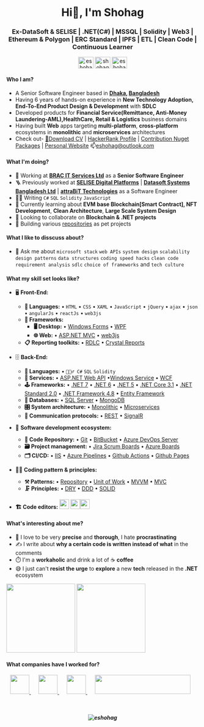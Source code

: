 <h1 align="center">Hi👋, I'm Shohag</h1>
<h3 align="center">Ex-DataSoft & SELISE | .NET(C#) | MSSQL | Solidity | Web3 | Ethereum & Polygon | ERC Standard | IPFS | ETL | Clean Code | Continuous Learner</h3>

<p align="center">
<a href="https://linkedin.com/in/eshohag" target="blank"><img align="center" src="https://cdn.jsdelivr.net/npm/simple-icons@3.0.1/icons/linkedin.svg" alt="eshohag" height="30" width="40" /></a>
<a href="https://fb.com/shohagcse" target="blank"><img align="center" src="https://cdn.jsdelivr.net/npm/simple-icons@3.0.1/icons/facebook.svg" alt="shohagcse" height="30" width="40" /></a>
<a href="https://twitter.com/eshohagbd" target="blank"><img align="center" src="https://cdn.jsdelivr.net/npm/simple-icons@3.0.1/icons/twitter.svg" alt="eshohagbd" height="30" width="40" /></a>
</p>

#### Who I am?
- A Senior Software Engineer based in **[Dhaka](https://en.wikipedia.org/wiki/Dhaka), [Bangladesh](https://en.wikipedia.org/wiki/Bangladesh)** 
- Having 6 years of hands-on experience in **New Technology Adoption, End-To-End Product Design & Development** with **SDLC**
- Developed products for **Financial Service(Remittance, Anti-Money Laundering-AML),HealthCare, Retail & Logistics** business domains
- Having built **Web** apps targeting **multi-platform**, **cross-platform** ecosystems in **monolithic** and **microservices** architectures
- Check out- <a href="https://1drv.ms/u/s!AhfyhcAHalZMauXDhgeD1BZ5Eco?e=OgWwD0" target="_blank">📄Download CV</a> | <a href="https://www.hackerrank.com/eshohag" target="_blank">HackerRank Profile</a> | <a href="https://www.nuget.org/profiles/eshohag" target="_blank">Contribution Nuget Packages</a> | <a href="https://shohag.azurewebsites.net/" target="_blank">Personal Website</a> 📫eshohag@outlook.com

#### What I'm doing?
- 🏢 Working at **[BRAC IT Services Ltd](https://www.bracits.com/)** as a **Senior Software Engineer**
- 🪜 Previously worked at **[SELISE Digital Platforms](http://selise.ch/)** | **[Datasoft Systems Bangladesh Ltd](http://datasoft-bd.com/)** | **[attraBiT Technologies](http://www.attrabit.com/)** as a Software Engineer
- 👨‍💻 Writing `C#` `SQL` `Solidity` `JavaScript`
- 🌱 Currently learning about **EVM base Blockchain[Smart Contract], NFT Development**, **Clean Architecture**, **Large Scale System Design**
- 👯 Looking to collaborate on **Blockchain & .NET projects**
- 🥰 Building various [repositories](https://github.com/eshohag?tab=repositories/) as pet projects
#### What I like to disscuss about? 
- 💬 Ask me about `microsoft stack` `web APIs` `system design` `scalability` `design patterns` `data structures` `coding speed hacks` `clean code` `requirement analysis` `sdlc` `choice of frameworks` and `tech culture`


#### What my skill set looks like?
- 🖥 **Front-End:** 
  - **📜 Languages:** • `HTML` • `CSS` • `XAML` • `JavaScript` • `jQuery` • `ajax` • `json` • `angularJs` • `reactJs` • `web3js`
  - **🔬 Frameworks:**  
    - **🖥 Desktop:** • [Windows Forms](https://learn.microsoft.com/en-us/dotnet/desktop/winforms/get-started/create-app-visual-studio/) • [WPF](https://docs.microsoft.com/en-us/dotnet/desktop/wpf/overview/) 
    - **🌐 Web:** • [ASP.NET MVC](https://dotnet.microsoft.com/en-us/apps/aspnet/mvc) • [web3js](https://web3js.readthedocs.io/)
  - **📋 Reporting toolkits:** • [RDLC](https://docs.fileformat.com/reporting/rdlc/#:~:text=(.rdlc)%20Files-,What%20is%20an%20RDLC%20file%3F,used%20to%20create%20these%20files.) • [Crystal Reports](https://www.sap.com/products/technology-platform/crystal-reports.html)
- 🗄️ **Back-End:**
  - **📜 Languages:** • `🧙🏻‍♂️ C#` `SQL` `Solidity`
  - **🔭 Services:** • [ASP.NET Web API](https://dotnet.microsoft.com/en-us/apps/aspnet/apis) •[Windows Service](https://learn.microsoft.com/en-us/dotnet/framework/windows-services/introduction-to-windows-service-applications) • [WCF](https://learn.microsoft.com/en-us/dotnet/framework/wcf/whats-wcf)
  - **🕹 Frameworks:** • [.NET 7](https://dotnet.microsoft.com/en-us/download/dotnet/7.0) • [.NET 6](https://dotnet.microsoft.com/en-us/download/dotnet/6.0) • [.NET 5](https://dotnet.microsoft.com/en-us/download/dotnet/5.0) • [.NET Core 3.1](https://dotnet.microsoft.com/en-us/download/dotnet/3.1) • [.NET Standard 2.0](https://docs.microsoft.com/en-us/dotnet/standard/net-standard?tabs=net-standard-1-0) • [.NET Framework 4.8](https://dotnet.microsoft.com/en-us/download/dotnet-framework/net48) • [Entity Framework](https://docs.microsoft.com/en-us/ef/)
  - **💾 Databases:** • [SQL Server](https://www.microsoft.com/en-us/sql-server/sql-server-2019) • [MongoDB](https://www.mongodb.com/)
  - **🎛 System architecture:** • [Monolithic](https://microservices.io/patterns/monolithic.html) • [Microservices](https://microservices.io/patterns/microservices.html)
  - **🔌 Communication protocols:** • [REST](https://docs.microsoft.com/en-us/azure/architecture/best-practices/api-design) • [SignalR](https://dotnet.microsoft.com/en-us/apps/aspnet/signalr)
- 🎡 **Software development ecosystem:**
  - **📁 Code Repository:** • [Git](https://git-scm.com/) • [BitBucket](https://bitbucket.org/product) • [Azure DevOps Server](https://azure.microsoft.com/en-us/services/devops/server/)
  - **🗃 Project management:** • [Jira Scrum Boards](https://www.atlassian.com/software/jira/features/scrum-boards) • [Azure Boards](https://azure.microsoft.com/en-us/services/devops/boards/)
  - **🗂 CI/CD:** • [IIS](https://www.iis.net/) • [Azure Pipelines](https://azure.microsoft.com/en-us/services/devops/pipelines/) • [Github Actions](https://github.com/features/actions) • [Github Pages](https://pages.github.com/)
- 🧙‍♂️ **Coding pattern & principles:**
  - **⚒ Patterns:**  • [Repository](https://learn.microsoft.com/en-us/aspnet/mvc/overview/older-versions/getting-started-with-ef-5-using-mvc-4/implementing-the-repository-and-unit-of-work-patterns-in-an-asp-net-mvc-application) • [Unit of Work](https://learn.microsoft.com/en-us/aspnet/mvc/overview/older-versions/getting-started-with-ef-5-using-mvc-4/implementing-the-repository-and-unit-of-work-patterns-in-an-asp-net-mvc-application) • [MVVM](https://en.wikipedia.org/wiki/Model%E2%80%93view%E2%80%93viewmodel) • [MVC](https://en.wikipedia.org/wiki/Model%E2%80%93view%E2%80%93controller) 
  - **🗜 Principles:** • [DRY](https://en.wikipedia.org/wiki/Don%27t_repeat_yourself#:~:text=%22Don%27t%20repeat%20yourself%22,data%20normalization%20to%20avoid%20redundancy.) • [DDD](https://en.wikipedia.org/wiki/Domain-driven_design) • [SOLID](https://www.digitalocean.com/community/conceptual_articles/s-o-l-i-d-the-first-five-principles-of-object-oriented-design)
  
- **🏗️ Code editors:**
<a href="https://visualstudio.microsoft.com/"><img src="https://1000logos.net/wp-content/uploads/2020/08/Visual-Studio-Logo.png" height=25></a> <a href="https://code.visualstudio.com/"><img src="https://seeklogo.com/images/V/visual-studio-code-logo-449D71944F-seeklogo.com.png" height=25></a><a href="https://notepad-plus-plus.org/"><img src="https://notepad-plus-plus.org/images/logo.svg" height=25></a>

#### What's interesting about me?  
  - 🧐 I love to be very **precise** and **thorough**, I hate **procrastinating**
  - ✍️ I write about **why a certain code is written instead of what** in the comments
  - ⏱️ I'm a **workaholic** and drink a lot of ☕ **coffee**
  - 😅 I just can't **resist the urge** to **explore** a new **tech** released in the **.NET** ecosystem
<!--Github Stats-->
<p float="left">
<img height="180em" src="https://github-readme-stats.vercel.app/api?username=eshohag" /> 
<img height="180em" src="https://github-readme-stats.vercel.app/api/top-langs/?username=eshohag"/>
</p>

#### What companies have I worked for?
<p left="left">
 <a href="https://www.bracits.com" style="padding: 10px !important;">
    <img src="https://www.bracits.com/assets/img/logo.svg" height=50>
  </a>
  <a href="https://selisegroup.com/" style="padding: 10px !important;">
    <img src="https://selisegroup.com/wp-content/uploads/2020/11/SELISE-DIgital-Platforms-.png" height=50>
    </a>  
  <a href="http://datasoft-bd.com/" style="padding: 10px !important;">
    <img src="http://datasoft-bd.com/wp-content/themes/DataSoft/img/DS-logo.png" height=50> 
  </a>
  <a href="http://www.attrabit.com/" style="padding: 10px !important;">
    <img src="http://www.attrabit.com/images/02.jpg" height=50 width=250>
  </a>
</p>

<br>
<h5 align="center"><img src="https://profile-counter.glitch.me/eshohag/count.svg" alt="eshohag" /></h5>
